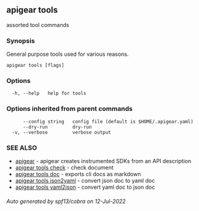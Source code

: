 ## apigear tools

assorted tool commands

### Synopsis

General purpose tools used for various reasons.

```
apigear tools [flags]
```

### Options

```
  -h, --help   help for tools
```

### Options inherited from parent commands

```
      --config string   config file (default is $HOME/.apigear.yaml)
      --dry-run         dry-run
  -v, --verbose         verbose output
```

### SEE ALSO

* [apigear](apigear.md)	 - apigear creates instrumented SDKs from an API description
* [apigear tools check](apigear_tools_check.md)	 - check document
* [apigear tools doc](apigear_tools_doc.md)	 - exports cli docs as markdown
* [apigear tools json2yaml](apigear_tools_json2yaml.md)	 - convert json doc to yaml doc
* [apigear tools yaml2json](apigear_tools_yaml2json.md)	 - convert yaml doc to json doc

###### Auto generated by spf13/cobra on 12-Jul-2022
